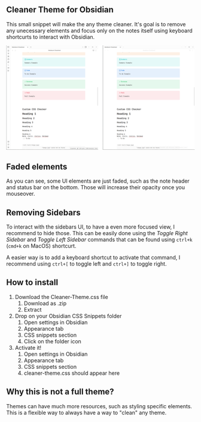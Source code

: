 ## Cleaner Theme for Obsidian

This small snippet will make the any theme cleaner. It's goal is to remove any unecessary elements and focus only on the notes itself using keyboard shortcurts to interact with Obsidian. 

![Original Obsidian UI](misc/obsidian-ui-cleaner-comparison.png)

## Faded elements
As you can see, some UI elements are just faded, such as the note header and status bar on the bottom. Those will increase their opacity once you mouseover.

## Removing Sidebars
To interact with the sidebars UI, to have a even more focused view, I recommend to hide those. This can be easily done using the *Toggle Right Sidebar* and *Toggle Left Sidebar* commands that can be found using `ctrl+k` (`cmd+k` on MacOS) shortcurt.

A easier way is to add a keyboard shortcut to activate that command, I recommend using `ctrl+[` to toggle left and `ctrl+]` to toggle right.

## How to install
1. Download the Cleaner-Theme.css file
   1. Download as .zip
   2. Extract
2. Drop on your Obsidian CSS Snippets folder
   1. Open settings in Obsidian
   2. Appearance tab
   3. CSS snippets section
   4. Click on the folder icon
3. Activate it! 
   1. Open settings in Obsidian
   2. Appearance tab
   3. CSS snippets section
   4. cleaner-theme.css should appear here


## Why this is not a full theme?

Themes can have much more resources, such as styling specific elements. This is a flexible way to always have a way to "clean" any theme.

